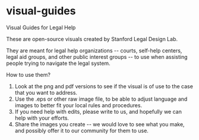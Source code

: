 # visual-guides
Visual Guides for Legal Help

These are open-source visuals created by Stanford Legal Design Lab.

They are meant for legal help organizations -- courts, self-help centers, legal aid groups, and other public interest groups -- to use when assisting people trying to navigate the legal system.

How to use them?
1. Look at the png and pdf versions to see if the visual is of use to the case that you want to address.
2. Use the .eps or other raw image file, to be able to adjust language and images to better fit your local rules and procedures.
3. If you need help with edits, please write to us, and hopefully we can help with your efforts.
4. Share the images you create -- we would love to see what you make, and possibly offer it to our community for them to use.
